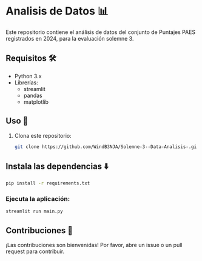 # Analisis de Datos 📊

Este repositorio contiene el análisis de datos del conjunto de Puntajes PAES registrados en 2024, para la evaluación solemne 3.

## Requisitos 🛠️

- Python 3.x
- Librerías:
  - streamlit
  - pandas
  - matplotlib

## Uso 🚀

1. Clona este repositorio:
   ```bash
   git clone https://github.com/WindB3NJA/Solemne-3--Data-Analisis-.git
   ```

## Instala las dependencias ⬇️
  ```bash
  pip install -r requirements.txt
  ```
### Ejecuta la aplicación:
  ```bash
  streamlit run main.py
  ```
## Contribuciones 🤝
¡Las contribuciones son bienvenidas! Por favor, abre un issue o un pull request para contribuir.
